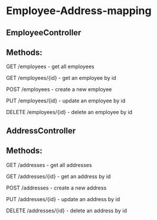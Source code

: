# Employee-Address-mapping
## EmployeeController
## Methods:
GET /employees - get all employees

GET /employees/{id} - get an employee by id

POST /employees - create a new employee

PUT /employees/{id} - update an employee by id

DELETE /employees/{id} - delete an employee by id

## AddressController
## Methods:
GET /addresses - get all addresses

GET /addresses/{id} - get an address by id

POST /addresses - create a new address

PUT /addresses/{id} - update an address by id

DELETE /addresses/{id} - delete an address by id

